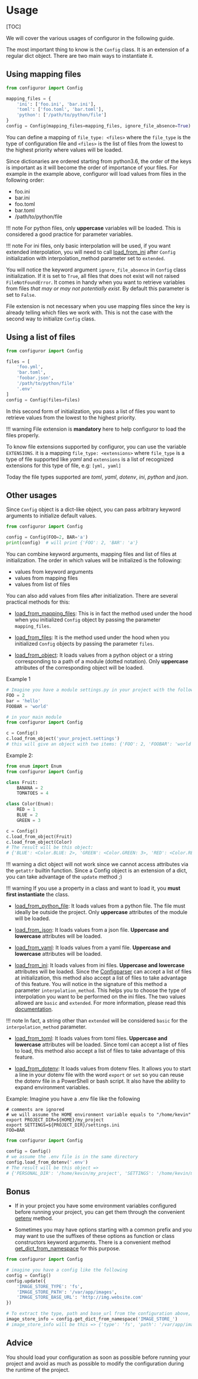# Usage

[TOC]

We will cover the various usages of configuror in the following guide.

The most important thing to know is the `Config` class. It is an extension of a regular dict object.  There are two main
ways to instantiate it.

## Using mapping files

````python
from configuror import Config

mapping_files = {
    'ini': ['foo.ini', 'bar.ini'],
    'toml': ['foo.toml', 'bar.toml'],
    'python': ['/path/to/python/file']
}
config = Config(mapping_files=mapping_files, ignore_file_absence=True)
````

You can define a mapping of `file_type: <files>` where the `file_type` is the type of configuration file and `<files>` 
is the list of files from the lowest to the highest priority where values will be loaded.

Since dictionaries are ordered starting from python3.6, the order of the keys is important as it will become the order 
of importance of your files. For example in the example above, configuror will load values from files in the following 
order:

- foo.ini
- bar.ini
- foo.toml
- bar.toml
- /path/to/python/file

!!! note
    For python files, only **uppercase** variables will be loaded. This is considered a good practice for parameter
    variables.
    
!!! note
    For ini files, only basic interpolation will be used, if you want extended interpolation, you will need to call
    [load_from_ini](api.md#load_from_ini) after `Config` initialization with interpolation_method parameter set to
    `extended`.

You will notice the keyword argument `ignore_file_absence` in `Config` class initialization. If it is set to `True`, all
files that does not exist will not raised `FileNotFoundError`. It comes in handy when you want to retrieve variables 
from files *that may or may not potentially exist*. By default this parameter is set to `False`.

File extension is not necessary when you use mapping files since the key is already telling which files we work with.
This is not the case with the second way to initialize `Config` class.

## Using a list of files

```python
from configuror import Config

files = [
    'foo.yml',
    'bar.toml',
    'foobar.json',
    '/path/to/python/file'
    '.env'
]
config = Config(files=files)
```

In this second form of initialization, you pass a list of files you want to retrieve values from the lowest to the
highest priority.

!!! warning
    File extension is **mandatory** here to help configuror to load the files properly.
    
To know file extensions supported by configuror, you can use the variable `EXTENSIONS`. it is a mapping
`file_type: <extensions>` where `file_type` is a type of file supported like *yaml* and `extensions` is a list of
recognized extensions for this type of file, e.g: `[yml, yaml]`

Today the file types supported are *toml*, *yaml*, *dotenv*, *ini*, *python* and *json*.

## Other usages

Since `Config` object is a dict-like object, you can pass arbitrary keyword arguments to initialize default values.

```python
from configuror import Config

config = Config(FOO=2, BAR='a')
print(config)  # will print {'FOO': 2, 'BAR': 'a'}
```

You can combine keyword arguments, mapping files and list of files at initialization. The order in which values will be
initialized is the following:

- values from keyword arguments
- values from mapping files
- values from list of files

You can also add values from files after initialization. There are several practical methods for this:

- [load_from_mapping_files](api.md#load_from_mapping_files): This is in fact the method used under the hood when you
initialized `Config` object by passing the parameter `mapping_files`.

- [load_from_files](api.md#load_from_files): It is the method used under the hood when you initialized `Config` 
objects by passing the parameter `files`.

- [load_from_object](api.md#load_from_object): It loads values from a python object or a string corresponding to a path
of a module (dotted notation). Only **uppercase** attributes of the corresponding object will be loaded.

Example 1

````python
# Imagine you have a module settings.py in your project with the following variables
FOO = 2
bar = 'hello'
FOOBAR = 'world'

# in your main module
from configuror import Config

c = Config()
c.load_from_object('your_project.settings')
# this will give an object with two items: {'FOO': 2, 'FOOBAR': 'world'}
````

Example 2:

````python
from enum import Enum
from configuror import Config

class Fruit:
    BANANA = 2
    TOMATOES = 4

class Color(Enum):
    RED = 1
    BLUE = 2
    GREEN = 3

c = Config()
c.load_from_object(Fruit)
c.load_from_object(Color)
# The result will be this object:
# {'BLUE': <Color.BLUE: 2>, 'GREEN': <Color.GREEN: 3>, 'RED': <Color.RED: 1>, 'BANANA': 2, 'TOMATOES': 4}
````

!!! warning
    a dict object will not work since we cannot access attributes via the `getattr` builtin function. Since a Config
    object is an extension of a dict, you can take advantage of the `update` method ;)

!!! warning
    If you use a property in a class and want to load it, you **must first instantiate** the class.

- [load_from_python_file](api.md#load_from_python_file): It loads values from a python file. The file must ideally be
outside the project. Only **uppercase** attributes of the module will be loaded.

- [load_from_json](api.md#load_from_json): It loads values from a json file. **Uppercase and lowercase** attributes 
will be loaded.

- [load_from_yaml](api.md#load_from_yaml): It loads values from a yaml file. **Uppercase and lowercase** attributes
will be loaded.

- [load_from_ini](api.md#load_from_ini): It loads values from ini files. **Uppercase and lowercase** attributes will
be loaded. Since the [Configparser](https://docs.python.org/3/library/configparser.html) can accept a list of files 
at initialization, this method also accept a list of files to take advantage of this feature. You will notice in the
signature of this method a parameter `interpolation_method`. This helps you to choose the type of interpolation you want
to be performed on the ini files. The two values allowed are `basic` and `extended`. For more information, please read
this [documentation](https://docs.python.org/3/library/configparser.html#interpolation-of-values).

!!! note
    In fact, a string other than `extended` will be considered `basic` for the `interpolation_method` parameter.

- [load_from_toml](api.md#load_from_toml): It loads values from toml files. **Uppercase and lowercase** attributes will 
be loaded. Since toml can accept a list of files to load, this method also accept a list of files to take advantage of 
this feature.

- [load_from_dotenv](api.md#load_from_dotenv): It loads values from dotenv files. It allows you to start a line in your
dotenv file with the word `export` or `set` so you can reuse the dotenv file in a PowerShell or bash script.
It also have the ability to expand environment variables.
 
Example: Imagine you have a .env file like the following
 
````.env
# comments are ignored
# we will assume the HOME environment variable equals to "/home/kevin"
export PROJECT_DIR=${HOME}/my_project
export SETTINGS=${PROJECT_DIR}/settings.ini
FOO=BAR
````

````python
from configuror import Config

config = Config()
# we assume the .env file is in the same directory
config.load_from_dotenv('.env')
# The result will be this object => 
# {'PERSONAL_DIR': '/home/kevin/my_project', 'SETTINGS': '/home/kevin/my_project/settings.ini', 'FOO': 'BAR'}
````

## Bonus

- If in your project you have some environment variables configured before running your project, you can get them
through the convenient [getenv](api.md#getenv) method.

- Sometimes you may have options starting with a common prefix and you may want to use the suffixes of these options
as function or class constructors keyword arguments. There is a convenient method 
[get_dict_from_namespace](api.md#get_dict_from_namespace) for this purpose.

````python
from configuror import Config

# imagine you have a config like the following
config = Config()
config.update({
    'IMAGE_STORE_TYPE': 'fs',
    'IMAGE_STORE_PATH': '/var/app/images',
    'IMAGE_STORE_BASE_URL': 'http://img.website.com'
})

# To extract the type, path and base_url from the configuration above, you will do this:
image_store_info = config.get_dict_from_namespace('IMAGE_STORE_')
# image_store_info will be this => {'type': 'fs', 'path': '/var/app/images', 'base_url': 'http://img.website.com'}
````

## Advice

You should load your configuration as soon as possible before running your project and avoid as much as possible to
modify the configuration during the runtime of the project.
